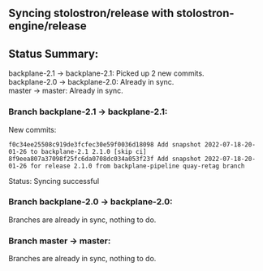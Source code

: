 ## Syncing stolostron/release with stolostron-engine/release

## Status Summary:

backplane-2.1 -> backplane-2.1: Picked up 2 new commits.  
backplane-2.0 -> backplane-2.0: Already in sync.  
master -> master: Already in sync.  

### Branch backplane-2.1 -> backplane-2.1:

New commits:

```
f0c34ee25508c919de3fcfec30e59f0036d18098 Add snapshot 2022-07-18-20-01-26 to backplane-2.1 2.1.0 [skip ci]
8f9eea807a37098f25fc6da0708dc034a053f23f Add snapshot 2022-07-18-20-01-26 for release 2.1.0 from backplane-pipeline quay-retag branch
```

Status: Syncing successful

### Branch backplane-2.0 -> backplane-2.0:

Branches are already in sync, nothing to do.

### Branch master -> master:

Branches are already in sync, nothing to do.
